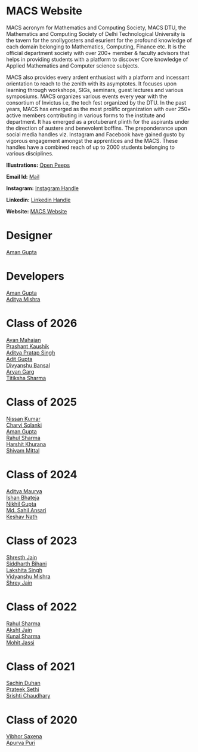 # MACS Website
MACS acronym for Mathematics and Computing Society, MACS DTU, the
Mathematics and Computing Society of Delhi Technological University is the
tavern for the snollygosters and esurient for the profound knowledge of each
domain belonging to Mathematics, Computing, Finance etc. It is the official
department society with over 200+ member & faculty advisors that helps in
providing students with a platform to discover Core knowledge of Applied
Mathematics and Computer science subjects. 

MACS also provides every ardent enthusiast with a platform and incessant orientation to reach to the zenith with
its asymptotes. It focuses upon learning through workshops, SIGs, seminars,
guest lectures and various symposiums. MACS organizes various events every
year with the consortium of Invictus i.e, the tech fest organized by the DTU.
In the past years, MACS has emerged as the most prolific organization with
over 250+ active members contributing in various forms to the institute and
department. It has emerged as a protuberant plinth for the aspirants under the
direction of austere and benevolent boffins. The preponderance upon social
media handles viz. Instagram and Facebook have gained gusto by vigorous
engagement amongst the apprentices and the MACS. These handles have a
combined reach of up to 2000 students belonging to various disciplines.

**Illustrations:** [Open Peeps](https://www.openpeeps.com/) 

**Email Id:** [Mail](mailto:macs@dtu.ac.in) 

**Instagram:** [Instagram Handle](https://www.instagram.com/macs_dtu/) 

**Linkedin:** [Linkedin Handle](https://www.linkedin.com/company/mathematics-and-computing/mycompany/) 

**Website:** [MACS Website](https://macsdtu.vercel.app/) 


# Designer
[Aman Gupta](https://www.linkedin.com/in/ag0604/)

# Developers
[Aman Gupta](https://www.linkedin.com/in/ag0604/)\
[Aditya Mishra](https://www.linkedin.com/in/aditya-m-33119a233/)

# Class of 2026
[Ayan Mahajan](https://www.linkedin.com/in/ayan-mahajan-14028b255/)\
[Prashant Kaushik](https://www.linkedin.com/in/prashant-kaushik-55a6a1256/)\
[Aditya Pratap Singh](https://www.linkedin.com/in/aditya-pratap-singh-862b07256/)\
[Adit Gupta](https://www.linkedin.com/in/adit-gupta-87b43321b/)\
[Divyanshu Bansal](https://www.linkedin.com/in/divyanshu-bansal04/)\
[Aryan Garg](https://www.linkedin.com/in/aryan-garg-3506b4245/)\
[Titiksha Sharma](https://www.linkedin.com/in/titiksha-sharma-aa25b317b/)

# Class of 2025
[Nissan Kumar](https://www.linkedin.com/in/nissan-kumar-554a7a224/)\
[Charvi Solanki](https://www.linkedin.com/in/charvi-solanki-99b90b256/)\
[Aman Gupta](https://www.linkedin.com/in/ag0604/)\
[Rahul Sharma](https://www.linkedin.com/in/rahul-sharma-9058a5228/)\
[Harshit Khurana](https://www.linkedin.com/in/harshit-khurana-465979145/)\
[Shivam Mittal](https://www.linkedin.com/in/shivam-mittal-559752225/)

# Class of 2024
[Aditya Maurya](https://www.linkedin.com/in/aditya-maurya0702/)\
[Ishan Bhateja](https://www.linkedin.com/in/ishan-bhateja/)\
[Nikhil Gupta](https://www.linkedin.com/in/nikhil-gupta-2601/)\
[Md. Sahil Ansari](https://www.linkedin.com/in/inquisitivesahil/)\
[Keshav Nath](https://www.linkedin.com/in/keshav-nath/)

# Class of 2023
[Shresth Jain](https://www.linkedin.com/in/shresth-jain-2000/)\
[Siddharth Bihani](https://www.linkedin.com/in/siddharth-bihani/)\
[Lakshita Singh](https://www.linkedin.com/in/lakshita-singh-8ba6451aa/)\
[Vidyanshu Mishra](https://www.linkedin.com/in/vidyanshumishra1729/)\
[Shrey Jain](https://www.linkedin.com/in/shrey-singh-68731b197/)

# Class of 2022
[Rahul Sharma](https://www.linkedin.com/in/therahulsharrma/)\
[Aksht Jain](https://www.linkedin.com/in/aksht-jain-b65175119/)\
[Kunal Sharma](https://www.linkedin.com/in/kunal-sharma-469962166/)\
[Mohit Jassi](https://www.linkedin.com/in/mohit-jassi-62194722a/)


# Class of 2021
[Sachin Duhan](https://www.linkedin.com/in/sachin-duhan/)\
[Prateek Sethi](https://www.linkedin.com/in/prateek-sethi-12542318b/)\
[Srishti Chaudhary](https://www.linkedin.com/in/srishti-chaudhary-446488155/)

# Class of 2020
[Vibhor Saxena](https://www.linkedin.com/in/vibhor-saxena-a847bb130/)\
[Apurva Puri](https://www.linkedin.com/in/apurva-puri-40124a157/)
